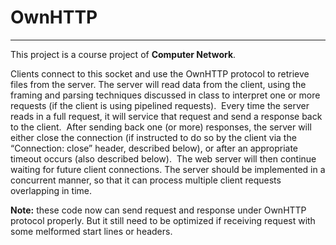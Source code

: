 # OwnHTTP

---

This project is a course project of **Computer Network**.

Clients connect to this socket and use the OwnHTTP protocol to retrieve files from the server. The server will read data from the client, using the framing and parsing techniques discussed in class to interpret one or more requests (if the client is using pipelined requests).  Every time the server reads in a full request, it will service that request and send a response back to the client.  After sending back one (or more) responses, the server will either close the connection (if instructed to do so by the client via the “Connection: close” header, described below), or after an appropriate timeout occurs (also described below).  The web server will then continue waiting for future client connections. The server should be implemented in a concurrent manner, so that it can process multiple client requests overlapping in time.



**Note:** these code now can send request and response under OwnHTTP protocol properly. But it still need to be optimized if receiving request with some melformed start lines or headers.
